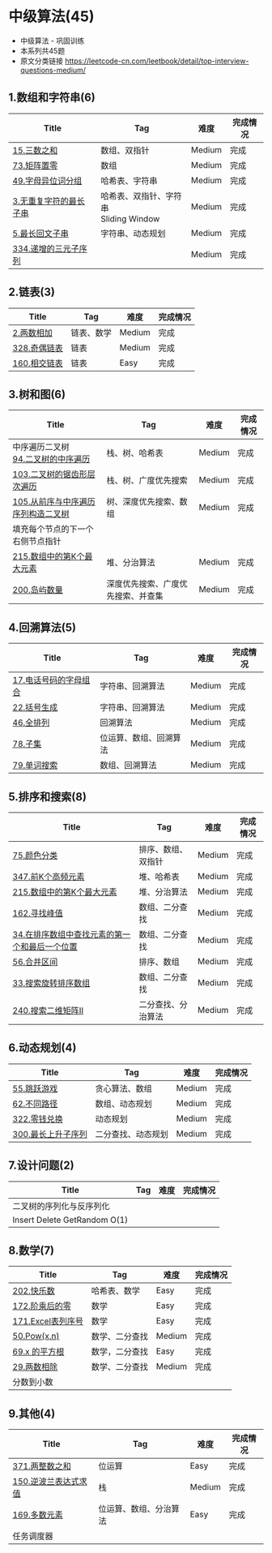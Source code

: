 # 中级算法(45)
- 中级算法 - 巩固训练
- 本系列共45题
- 原文分类链接 https://leetcode-cn.com/leetbook/detail/top-interview-questions-medium/

## 1.数组和字符串(6)

| Title                                                        | Tag                                        | 难度   | 完成情况 |
| ------------------------------------------------------------ | ------------------------------------------ | ------ | -------- |
| [15.三数之和](https://leetcode-cn.com/problems/3sum/)        | 数组、双指针                               | Medium | 完成     |
| [73.矩阵置零](https://leetcode-cn.com/problems/set-matrix-zeroes/) | 数组                                       | Medium | 完成     |
| [49.字母异位词分组](https://leetcode-cn.com/problems/group-anagrams/) | 哈希表、字符串                             | Medium | 完成     |
| [3.无重复字符的最长子串](https://leetcode-cn.com/problems/longest-substring-without-repeating-characters/) | 哈希表、双指针、字符串<br />Sliding Window | Medium | 完成     |
| [5.最长回文子串](https://leetcode-cn.com/problems/longest-palindromic-substring/) | 字符串、动态规划                           | Medium | 完成     |
| [334.递增的三元子序列](https://leetcode-cn.com/problems/increasing-triplet-subsequence/) |                                            | Medium | 完成     |

## 2.链表(3)

| Title                                                        | Tag        | 难度   | 完成情况 |
| ------------------------------------------------------------ | ---------- | ------ | -------- |
| [2.两数相加](https://leetcode-cn.com/problems/add-two-numbers/) | 链表、数学 | Medium | 完成     |
| [328.奇偶链表](https://leetcode-cn.com/problems/odd-even-linked-list/) | 链表       | Medium | 完成     |
| [160.相交链表](https://leetcode-cn.com/problems/intersection-of-two-linked-lists) | 链表       | Easy   | 完成     |

## 3.树和图(6)

| Title                                                        | Tag                                | 难度   | 完成情况 |
| ------------------------------------------------------------ | ---------------------------------- | ------ | -------- |
| 中序遍历二叉树 <br />[94.二叉树的中序遍历](https://leetcode-cn.com/problems/binary-tree-inorder-traversal/) | 栈、树、哈希表                     | Medium | 完成     |
| [103.二叉树的锯齿形层次遍历](https://leetcode-cn.com/problems/binary-tree-zigzag-level-order-traversal/) | 栈、树、广度优先搜索               | Medium | 完成     |
| [105.从前序与中序遍历序列构造二叉树](https://leetcode-cn.com/problems/construct-binary-tree-from-preorder-and-inorder-traversal/) | 树、深度优先搜索、数组             | Medium | 完成     |
| 填充每个节点的下一个右侧节点指针                             |                                    |        |          |
| [215.数组中的第K个最大元素](https://leetcode-cn.com/problems/kth-largest-element-in-an-array/) | 堆、分治算法                       | Medium | 完成     |
| [200.岛屿数量](https://leetcode-cn.com/problems/number-of-islands/) | 深度优先搜索、广度优先搜索、并查集 | Medium | 完成     |

## 4.回溯算法(5)

| Title                                                        | Tag                    | 难度   | 完成情况 |
| ------------------------------------------------------------ | ---------------------- | ------ | -------- |
| [17.电话号码的字母组合](https://leetcode-cn.com/problems/letter-combinations-of-a-phone-number/) | 字符串、回溯算法       | Medium | 完成     |
| [22.括号生成](https://leetcode-cn.com/problems/generate-parentheses/) | 字符串、回溯算法       | Medium | 完成     |
| [46.全排列](https://leetcode-cn.com/problems/permutations/)  | 回溯算法               | Medium | 完成     |
| [78.子集](https://leetcode-cn.com/problems/subsets/)         | 位运算、数组、回溯算法 | Medium | 完成     |
| [79.单词搜索](https://leetcode-cn.com/problems/word-search/) | 数组、回溯算法         | Medium | 完成     |

## 5.排序和搜索(8)

| Title                                                        | Tag                | 难度   | 完成情况 |
| ------------------------------------------------------------ | ------------------ | ------ | -------- |
| [75.颜色分类](https://leetcode-cn.com/problems/sort-colors/) | 排序、数组、双指针 | Medium | 完成     |
| [347.前K个高频元素](https://leetcode-cn.com/problems/top-k-frequent-elements/) | 堆、哈希表         | Medium | 完成     |
| [215.数组中的第K个最大元素](https://leetcode-cn.com/problems/kth-largest-element-in-an-array/) | 堆、分治算法       | Medium | 完成     |
| [162.寻找峰值](https://leetcode-cn.com/problems/find-peak-element/) | 数组、二分查找     | Medium | 完成     |
| [34.在排序数组中查找元素的第一个和最后一个位置](https://leetcode-cn.com/problems/find-first-and-last-position-of-element-in-sorted-array/) | 数组、二分查找     | Medium | 完成     |
| [56.合并区间](https://leetcode-cn.com/problems/merge-intervals/) | 排序、数组         | Medium | 完成     |
| [33.搜索旋转排序数组](https://leetcode-cn.com/problems/search-in-rotated-sorted-array/) | 数组、二分查找     | Medium | 完成     |
| [240.搜索二维矩阵II](https://leetcode-cn.com/problems/search-a-2d-matrix-ii/) | 二分查找、分治算法 | Medium | 完成     |

## 6.动态规划(4)

| Title                                                        | Tag                | 难度   | 完成情况 |
| ------------------------------------------------------------ | ------------------ | ------ | -------- |
| [55.跳跃游戏](https://leetcode-cn.com/problems/jump-game/)   | 贪心算法、数组     | Medium | 完成     |
| [62.不同路径](https://leetcode-cn.com/problems/unique-paths/) | 数组、动态规划     | Medium | 完成     |
| [322.零钱兑换](https://leetcode-cn.com/problems/coin-change/) | 动态规划           | Medium | 完成     |
| [300.最长上升子序列](https://leetcode-cn.com/problems/longest-increasing-subsequence/) | 二分查找、动态规划 | Medium | 完成     |

## 7.设计问题(2)

| Title                        | Tag  | 难度 | 完成情况 |
| ---------------------------- | ---- | ---- | -------- |
| 二叉树的序列化与反序列化     |      |      |          |
| Insert Delete GetRandom O(1) |      |      |          |

## 8.数学(7)

| Title                                                        | Tag            | 难度   | 完成情况 |
| ------------------------------------------------------------ | -------------- | ------ | -------- |
| [202.快乐数](https://leetcode-cn.com/problems/happy-number/) | 哈希表、数学   | Easy   | 完成     |
| [172.阶乘后的零](https://leetcode-cn.com/problems/factorial-trailing-zeroes) | 数学           | Easy   | 完成     |
| [171.Excel表列序号](https://leetcode-cn.com/problems/excel-sheet-column-number) | 数学           | Easy   | 完成     |
| [50.Pow(x,n)](https://leetcode-cn.com/problems/powx-n/)      | 数学、二分查找 | Medium | 完成     |
| [69.x 的平方根](https://leetcode-cn.com/problems/sqrtx)      | 数学，二分查找 | Easy   | 完成     |
| [29.两数相除](https://leetcode-cn.com/problems/divide-two-integers/) | 数学、二分查找 | Medium | 完成     |
| 分数到小数                                                   |                |        |          |

## 9.其他(4)

| Title                                                        | Tag                    | 难度   | 完成情况 |
| ------------------------------------------------------------ | ---------------------- | ------ | -------- |
| [371.两整数之和](https://leetcode-cn.com/problems/sum-of-two-integers/) | 位运算                 | Easy   | 完成     |
| [150.逆波兰表达式求值](https://leetcode-cn.com/problems/evaluate-reverse-polish-notation/) | 栈                     | Medium | 完成     |
| [169.多数元素](https://leetcode-cn.com/problems/majority-element) | 位运算、数组、分治算法 | Easy   | 完成     |
| 任务调度器                                                   |                        |        |          |